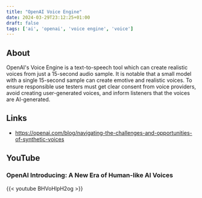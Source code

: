 ```yaml
---
title: "OpenAI Voice Engine"
date: 2024-03-29T23:12:25+01:00
draft: false
tags: ['ai', 'openai', 'voice engine', 'voice']
---
```


## About
OpenAI's Voice Engine is a text-to-speech tool which can create realistic voices from just a 15-second audio sample.  It is notable that a small model with a single 15-second sample can create emotive and realistic voices.  To ensure responsible use testers must get clear consent from voice providers, avoid creating user-generated voices, and inform listeners that the voices are AI-generated.

## Links
- https://openai.com/blog/navigating-the-challenges-and-opportunities-of-synthetic-voices

## YouTube

### OpenAI Introducing: A New Era of Human-like AI Voices
{{< youtube BHVoHlpH2og >}}
